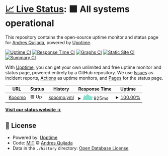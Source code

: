 # [📈 Live Status](https://zgquijada.github.io/StatusPage): <!--live status--> **🟩 All systems operational**

This repository contains the open-source uptime monitor and status page for [Andres Quijada](https://zgquijada.github.io/StatusPage), powered by [Upptime](https://github.com/upptime/upptime).

[![Uptime CI](https://github.com/zgquijada/StatusPage/workflows/Uptime%20CI/badge.svg)](https://github.com/zgquijada/StatusPage/actions?query=workflow%3A%22Uptime+CI%22)
[![Response Time CI](https://github.com/zgquijada/StatusPage/workflows/Response%20Time%20CI/badge.svg)](https://github.com/zgquijada/StatusPage/actions?query=workflow%3A%22Response+Time+CI%22)
[![Graphs CI](https://github.com/zgquijada/StatusPage/workflows/Graphs%20CI/badge.svg)](https://github.com/zgquijada/StatusPage/actions?query=workflow%3A%22Graphs+CI%22)
[![Static Site CI](https://github.com/zgquijada/StatusPage/workflows/Static%20Site%20CI/badge.svg)](https://github.com/zgquijada/StatusPage/actions?query=workflow%3A%22Static+Site+CI%22)
[![Summary CI](https://github.com/zgquijada/StatusPage/workflows/Summary%20CI/badge.svg)](https://github.com/zgquijada/StatusPage/actions?query=workflow%3A%22Summary+CI%22)

With [Upptime](https://upptime.js.org), you can get your own unlimited and free uptime monitor and status page, powered entirely by a GitHub repository. We use [Issues](https://github.com/zgquijada/StatusPage/issues) as incident reports, [Actions](https://github.com/zgquijada/StatusPage/actions) as uptime monitors, and [Pages](https://zgquijada.github.io/StatusPage) for the status page.

<!--start: status pages-->
<!-- This summary is generated by Upptime (https://github.com/upptime/upptime) -->
<!-- Do not edit this manually, your changes will be overwritten -->
<!-- prettier-ignore -->
| URL | Status | History | Response Time | Uptime |
| --- | ------ | ------- | ------------- | ------ |
| <img alt="" src="https://icons.duckduckgo.com/ip3/www.kooomo.com.ico" height="13"> [Kooomo](https://www.kooomo.com) | 🟩 Up | [kooomo.yml](https://github.com/zgquijada/StatusPage/commits/HEAD/history/kooomo.yml) | <details><summary><img alt="Response time graph" src="./graphs/kooomo/response-time-week.png" height="20"> 925ms</summary><br><a href="https://zgquijada.github.io/StatusPage/history/kooomo"><img alt="Response time 1021" src="https://img.shields.io/endpoint?url=https%3A%2F%2Fraw.githubusercontent.com%2Fzgquijada%2FStatusPage%2FHEAD%2Fapi%2Fkooomo%2Fresponse-time.json"></a><br><a href="https://zgquijada.github.io/StatusPage/history/kooomo"><img alt="24-hour response time 714" src="https://img.shields.io/endpoint?url=https%3A%2F%2Fraw.githubusercontent.com%2Fzgquijada%2FStatusPage%2FHEAD%2Fapi%2Fkooomo%2Fresponse-time-day.json"></a><br><a href="https://zgquijada.github.io/StatusPage/history/kooomo"><img alt="7-day response time 925" src="https://img.shields.io/endpoint?url=https%3A%2F%2Fraw.githubusercontent.com%2Fzgquijada%2FStatusPage%2FHEAD%2Fapi%2Fkooomo%2Fresponse-time-week.json"></a><br><a href="https://zgquijada.github.io/StatusPage/history/kooomo"><img alt="30-day response time 880" src="https://img.shields.io/endpoint?url=https%3A%2F%2Fraw.githubusercontent.com%2Fzgquijada%2FStatusPage%2FHEAD%2Fapi%2Fkooomo%2Fresponse-time-month.json"></a><br><a href="https://zgquijada.github.io/StatusPage/history/kooomo"><img alt="1-year response time 1080" src="https://img.shields.io/endpoint?url=https%3A%2F%2Fraw.githubusercontent.com%2Fzgquijada%2FStatusPage%2FHEAD%2Fapi%2Fkooomo%2Fresponse-time-year.json"></a></details> | <details><summary><a href="https://zgquijada.github.io/StatusPage/history/kooomo">100.00%</a></summary><a href="https://zgquijada.github.io/StatusPage/history/kooomo"><img alt="All-time uptime 99.92%" src="https://img.shields.io/endpoint?url=https%3A%2F%2Fraw.githubusercontent.com%2Fzgquijada%2FStatusPage%2FHEAD%2Fapi%2Fkooomo%2Fuptime.json"></a><br><a href="https://zgquijada.github.io/StatusPage/history/kooomo"><img alt="24-hour uptime 100.00%" src="https://img.shields.io/endpoint?url=https%3A%2F%2Fraw.githubusercontent.com%2Fzgquijada%2FStatusPage%2FHEAD%2Fapi%2Fkooomo%2Fuptime-day.json"></a><br><a href="https://zgquijada.github.io/StatusPage/history/kooomo"><img alt="7-day uptime 100.00%" src="https://img.shields.io/endpoint?url=https%3A%2F%2Fraw.githubusercontent.com%2Fzgquijada%2FStatusPage%2FHEAD%2Fapi%2Fkooomo%2Fuptime-week.json"></a><br><a href="https://zgquijada.github.io/StatusPage/history/kooomo"><img alt="30-day uptime 100.00%" src="https://img.shields.io/endpoint?url=https%3A%2F%2Fraw.githubusercontent.com%2Fzgquijada%2FStatusPage%2FHEAD%2Fapi%2Fkooomo%2Fuptime-month.json"></a><br><a href="https://zgquijada.github.io/StatusPage/history/kooomo"><img alt="1-year uptime 99.94%" src="https://img.shields.io/endpoint?url=https%3A%2F%2Fraw.githubusercontent.com%2Fzgquijada%2FStatusPage%2FHEAD%2Fapi%2Fkooomo%2Fuptime-year.json"></a></details>

<!--end: status pages-->

[**Visit our status website →**](https://zgquijada.github.io/StatusPage)

## 📄 License

- Powered by: [Upptime](https://github.com/upptime/upptime)
- Code: [MIT](./LICENSE) © [Andres Quijada](https://zgquijada.github.io/StatusPage)
- Data in the `./history` directory: [Open Database License](https://opendatacommons.org/licenses/odbl/1-0/)

